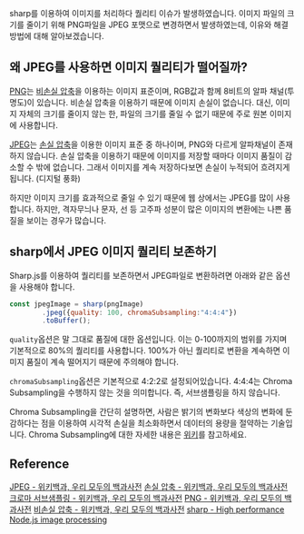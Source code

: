 sharp를 이용하여 이미지를 처리하다 퀄리티 이슈가 발생하였습니다.
이미지 파일의 크기를 줄이기 위해 PNG파일을 JPEG 포맷으로 변경하면서 발생하였는데, 이유와 해결 방법에 대해 알아보겠습니다.

## 왜 JPEG를 사용하면 이미지 퀄리티가 떨어질까?
[PNG](https://ko.wikipedia.org/wiki/PNG)는 [비손실 압축](https://ko.wikipedia.org/wiki/%EB%B9%84%EC%86%90%EC%8B%A4_%EC%95%95%EC%B6%95)을 이용하는 이미지 표준이며, RGB값과 함께 8비트의 알파 채널(투명도)이 있습니다. 
비손실 압축을 이용하기 때문에 이미지 손실이 없습니다. 대신, 이미지 자체의 크기를 줄이지 않는 한, 파일의 크기를 줄일 수 없기 때문에 주로 원본 이미지에 사용합니다.

[JPEG](https://ko.wikipedia.org/wiki/JPEG)는 [손실 압축](https://ko.wikipedia.org/wiki/%EC%86%90%EC%8B%A4_%EC%95%95%EC%B6%95)을 이용한 이미지 표준 중 하나이며, PNG와 다르게 알파채널이 존재하지 않습니다. 
손실 압축을 이용하기 때문에 이미지를 저장할 때마다 이미지 품질이 감소할 수 밖에 없습니다.
그래서 이미지를 계속 저장하다보면 손실이 누적되어 흐려지게 됩니다. (디지털 풍화)

하지만 이미지 크기를 효과적으로 줄일 수 있기 때문에 웹 상에서는 JPEG를 많이 사용합니다.
하지만, 격자무늬나 문자, 선 등 고주파 성분이 많은 이미지의 변환에는 나쁜 품질을 보이는 경우가 많습니다.


## sharp에서 JPEG 이미지 퀄리티 보존하기
Sharp.js를 이용하여 퀄리티를 보존하면서 JPEG파일로 변환하려면 아래와 같은 옵션을 사용해야 합니다.

```javascript
const jpegImage = sharp(pngImage)
        .jpeg({quality: 100, chromaSubsampling:"4:4:4"})
        .toBuffer();
```

`quality`옵션은 말 그대로 품질에 대한 옵션입니다.
이는 0-100까지의 범위를 가지며 기본적으로 80%의 퀄리티를 사용합니다.
100%가 아닌 퀄리티로 변환을 계속하면 이미지 품질이 계속 떨어지기 때문에 주의해야 합니다.

`chromaSubsampling`옵션은 기본적으로 4:2:2로 설정되어있습니다.
4:4:4는 Chroma Subsampling을 수행하지 않는 것을 의미합니다. 즉, 서브샘플링을 하지 않습니다.

Chroma Subsampling을 간단히 설명하면, 사람은 밝기의 변화보다 색상의 변화에 둔감하다는 점을 이용하여  시각적 손실을 최소화하면서 데이터의 용량을 절약하는 기술입니다.
Chroma Subsampling에 대한 자세한 내용은 [위키](https://ko.wikipedia.org/wiki/%ED%81%AC%EB%A1%9C%EB%A7%88_%EC%84%9C%EB%B8%8C%EC%83%98%ED%94%8C%EB%A7%81)를 참고하세요.


## Reference
[JPEG - 위키백과, 우리 모두의 백과사전](https://ko.wikipedia.org/wiki/JPEG)
[손실 압축 - 위키백과, 우리 모두의 백과사전](https://ko.wikipedia.org/wiki/%EC%86%90%EC%8B%A4_%EC%95%95%EC%B6%95)
[크로마 서브샘플링 - 위키백과, 우리 모두의 백과사전](https://ko.wikipedia.org/wiki/%ED%81%AC%EB%A1%9C%EB%A7%88_%EC%84%9C%EB%B8%8C%EC%83%98%ED%94%8C%EB%A7%81)
[PNG - 위키백과, 우리 모두의 백과사전](https://ko.wikipedia.org/wiki/PNG)
[비손실 압축 - 위키백과, 우리 모두의 백과사전](https://ko.wikipedia.org/wiki/%EB%B9%84%EC%86%90%EC%8B%A4_%EC%95%95%EC%B6%95)
[sharp - High performance Node.js image processing](https://sharp.pixelplumbing.com/api-output#jpeg)